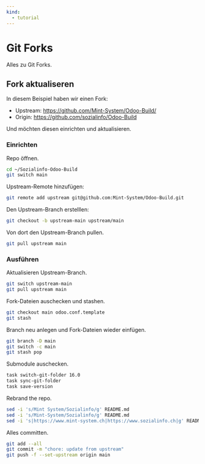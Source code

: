 ```yaml
---
kind:
  - tutorial
---
```


# Git Forks

Alles zu Git Forks.

## Fork aktualiseren

In diesem Beispiel haben wir einen Fork:

* Upstream: https://github.com/Mint-System/Odoo-Build/
* Origin: https://github.com/sozialinfo/Odoo-Build

Und möchten diesen einrichten und aktualisieren.

### Einrichten

Repo öffnen.

```bash
cd ~/Sozialinfo-Odoo-Build
git switch main
```

Upstream-Remote hinzufügen:

```bash
git remote add upstream git@github.com:Mint-System/Odoo-Build.git
```

Den Upstream-Branch erstelllen:

```bash
git checkout -b upstream-main upstream/main
```

Von dort den Upstream-Branch pullen.

```bash
git pull upstream main
```

### Ausführen

Aktualisieren Upstream-Branch.

```bash
git switch upstream-main
git pull upstream main
```

Fork-Dateien auschecken und stashen.

```bash
git checkout main odoo.conf.template
git stash
```

Branch neu anlegen und Fork-Dateien wieder einfügen. 

```bash
git branch -D main
git switch -c main
git stash pop
```

Submodule auschecken.

```bash
task switch-git-folder 16.0
task sync-git-folder
task save-version
```

Rebrand the repo.

```bash
sed -i 's/Mint System/Sozialinfo/g' README.md
sed -i 's/Mint-System/Sozialinfo/g' README.md
sed -i 's|https://www.mint-system.ch|https://www.sozialinfo.ch|g' README.md
```

Alles committen.

```bash
git add --all
git commit -m "chore: update from upstream"
git push -f --set-upstream origin main
```
